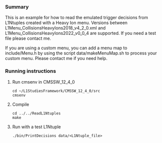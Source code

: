 ### Summary

This is an example for how to read the emulated trigger decisions from L1Ntuples created with a Heavy Ion menu. Versions between L1Menu_CollisionsHeavyIons2018_v4_2_0.xml and L1Menu_CollisionsHeavyIons2022_v0_0_4 are supported. If you need a test file please contact me.

If you are using a custom menu, you can add a menu map to include/Menu.h by using the script data/makeMenuMap.sh to process your custom menu. Please contact me if you need help.

### Running instructions

1. Run cmsenv in CMSSW_12_4_0

   ```
   cd ~/L1StudiesFramework/CMSSW_12_4_0/src
   cmsenv
   ```

2. Compile

   ```
   cd ../../ReadL1Ntuples
   make
   ```

3. Run with a test L1Ntuple

   ```
   ./bin/PrintDecisions data/<L1Ntuple_file>
   ```